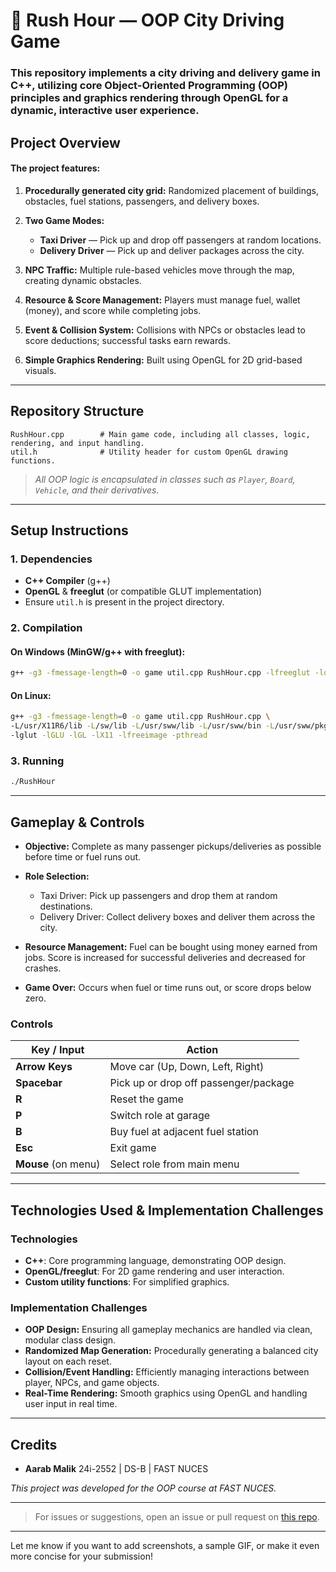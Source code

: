 # 🚗 Rush Hour — OOP City Driving Game

### This repository implements a city driving and delivery game in C++, utilizing core Object-Oriented Programming (OOP) principles and graphics rendering through OpenGL for a dynamic, interactive user experience.

## Project Overview

#### The project features:

1. **Procedurally generated city grid:** Randomized placement of buildings, obstacles, fuel stations, passengers, and delivery boxes.
2. **Two Game Modes:**

   * **Taxi Driver** — Pick up and drop off passengers at random locations.
   * **Delivery Driver** — Pick up and deliver packages across the city.
3. **NPC Traffic:** Multiple rule-based vehicles move through the map, creating dynamic obstacles.
4. **Resource & Score Management:** Players must manage fuel, wallet (money), and score while completing jobs.
5. **Event & Collision System:** Collisions with NPCs or obstacles lead to score deductions; successful tasks earn rewards.
6. **Simple Graphics Rendering:** Built using OpenGL for 2D grid-based visuals.

---

## Repository Structure

```
RushHour.cpp        # Main game code, including all classes, logic, rendering, and input handling.
util.h              # Utility header for custom OpenGL drawing functions.
```

> *All OOP logic is encapsulated in classes such as `Player`, `Board`, `Vehicle`, and their derivatives.*

---

## Setup Instructions

### 1. Dependencies

* **C++ Compiler** (g++)
* **OpenGL** & **freeglut** (or compatible GLUT implementation)
* Ensure `util.h` is present in the project directory.

### 2. Compilation

#### On Windows (MinGW/g++ with freeglut):

```bash
g++ -g3 -fmessage-length=0 -o game util.cpp RushHour.cpp -lfreeglut -lopengl32 -lglu32 -lfreeimage -pthread
```

#### On Linux:

```bash
g++ -g3 -fmessage-length=0 -o game util.cpp RushHour.cpp \
-L/usr/X11R6/lib -L/sw/lib -L/usr/sww/lib -L/usr/sww/bin -L/usr/sww/pkg/Mesa/lib \
-lglut -lGLU -lGL -lX11 -lfreeimage -pthread
```

### 3. Running

```bash
./RushHour
```

---

## Gameplay & Controls

* **Objective:** Complete as many passenger pickups/deliveries as possible before time or fuel runs out.
* **Role Selection:**

  * Taxi Driver: Pick up passengers and drop them at random destinations.
  * Delivery Driver: Collect delivery boxes and deliver them across the city.
* **Resource Management:** Fuel can be bought using money earned from jobs. Score is increased for successful deliveries and decreased for crashes.
* **Game Over:** Occurs when fuel or time runs out, or score drops below zero.

### Controls

| Key / Input         | Action                                |
| ------------------- | ------------------------------------- |
| **Arrow Keys**      | Move car (Up, Down, Left, Right)      |
| **Spacebar**        | Pick up or drop off passenger/package |
| **R**               | Reset the game                        |
| **P**               | Switch role at garage                 |
| **B**               | Buy fuel at adjacent fuel station     |
| **Esc**             | Exit game                             |
| **Mouse** (on menu) | Select role from main menu            |

---

## Technologies Used & Implementation Challenges

### Technologies

* **C++**: Core programming language, demonstrating OOP design.
* **OpenGL/freeglut**: For 2D game rendering and user interaction.
* **Custom utility functions**: For simplified graphics.

### Implementation Challenges

* **OOP Design:** Ensuring all gameplay mechanics are handled via clean, modular class design.
* **Randomized Map Generation:** Procedurally generating a balanced city layout on each reset.
* **Collision/Event Handling:** Efficiently managing interactions between player, NPCs, and game objects.
* **Real-Time Rendering:** Smooth graphics using OpenGL and handling user input in real time.

---

## Credits

* **Aarab Malik**
  24i-2552 | DS-B | FAST NUCES

*This project was developed for the OOP course at FAST NUCES.*

---

> For issues or suggestions, open an issue or pull request on [this repo](https://github.com/aarab-malik/rush-hour).

---

Let me know if you want to add screenshots, a sample GIF, or make it even more concise for your submission!
